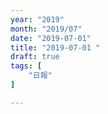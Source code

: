 ```yaml
---
year: "2019"
month: "2019/07"
date: "2019-07-01"
title: "2019-07-01 "
draft: true
tags: [
    "日報"
]

---
```


